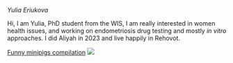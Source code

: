 
*Yulia Eriukova*

Hi, I am Yulia, PhD student from the WIS, I am really interested in women health issues, and working on endometriosis drug testing and mostly _in vitro_ approaches. I did Aliyah in 2023 and live happily in Rehovot. 


[Funny minipigs compilation](https://www.youtube.com/watch?v=AvuG2oWhdKQ)
![](https://www.sunnyskyz.com/uploads/2018/04/10y5p-tiny-piglet.jpg)




